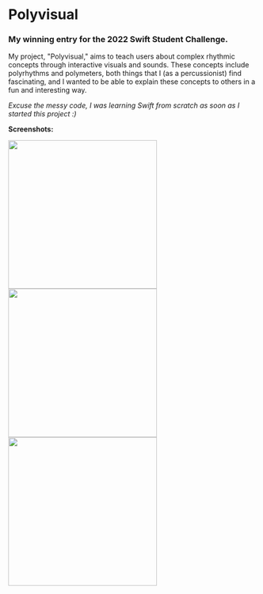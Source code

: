 # Polyvisual
### My winning entry for the 2022 Swift Student Challenge.

My project, "Polyvisual," aims to teach users about complex rhythmic concepts through interactive visuals and sounds. These concepts include polyrhythms and polymeters, both things that I (as a percussionist) find fascinating, and I wanted to be able to explain these concepts to others in a fun and interesting way.

*Excuse the messy code, I was learning Swift from scratch as soon as I started this project :)*

**Screenshots:**

<p float="left">
<img src="https://user-images.githubusercontent.com/83192247/170130900-75c69450-15f4-473d-92ed-b3f039c37293.png" width='300' />
<img src="https://user-images.githubusercontent.com/83192247/170130907-941813a2-acb1-448c-b083-98cc05e0b06d.png" width='300' />
<img src="https://user-images.githubusercontent.com/83192247/170130902-da51b393-d350-42aa-9983-71d8e348bde3.png" width='300' />
</p>
